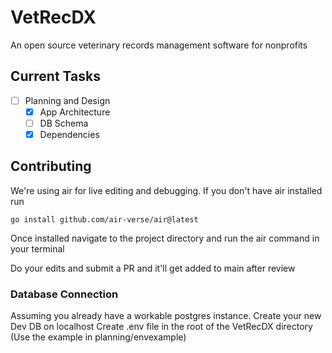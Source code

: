 # VetRecDX

An open source veterinary records management software for nonprofits

## Current Tasks

- [ ] Planning and Design
  - [x] App Architecture
  - [ ] DB Schema
  - [x] Dependencies

## Contributing

  We're using air for live editing and debugging. If you don't have air installed run

  `go install github.com/air-verse/air@latest`

  Once installed navigate to the project directory and run the air command in your terminal

  Do your edits and submit a PR and it'll get added to main after review

  ### Database Connection

  Assuming you already have a workable postgres instance.
  Create your new Dev DB on localhost
  Create .env file in the root of the VetRecDX directory (Use the example in planning/envexample)
